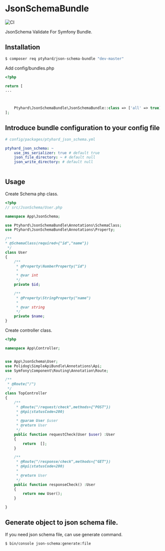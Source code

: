 # JsonSchemaBundle
![CI](https://github.com/ptyhard/JsonSchemaBundle/workflows/CI/badge.svg)

JsonSchema Validate For Symfony Bundle.

## Installation

```bash 
$ composer req ptyhard/json-schema-bundle "dev-master"
```

Add config/bundles.php

```php
<?php

return [
...



    Ptyhard\JsonSchemaBundle\JsonSchemaBundle::class => ['all' => true]
];

```

## Introduce bundle configuration to your config file

```yaml
# config/packages/ptyhard_json_schema.yml

ptyhard_json_schema: ~
    use_jms_serializer: true # default true
    json_file_directory: ~ # default null
    json_write_directory: # default null
    
```

## Usage

Create Schema php class.

```php
<?php
// src/JsonSchema/User.php

namespace App\JsonSchema;

use Ptyhard\JsonSchemaBundle\Annotations\SchemaClass;
use Ptyhard\JsonSchemaBundle\Annotations\Property;

/**
* @SchemaClass(required={"id","name"})
 */
class User 
{
    /**
     * @Property\NumberProperty("id")
     *
     * @var int
     */
    private $id;

    /**
     * @Property\StringProperty("name")
     *
     * @var string
     */
    private $name;
}

```

Create controller class.

```php
<?php

namespace App\Controller;


use App\JsonSchema\User;
use Polidog\SimpleApiBundle\Annotations\Api;
use Symfony\Component\Routing\Annotation\Route;

/**
 * @Route("/")
 */
class TopController
{
    /**
     * @Route("/request/check",methods={"POST"}) 
     * @Api(statusCode=200)
     *
     * @param User $user
     * @return User
     */
    public function requestCheck(User $user) :User
    {
        return  [];
    }

    /**
     * @Route("/response/check",methods={"GET"}) 
     * @Api(statusCode=200)
     *
     * @return User
     */
    public function responseCheck() :User
    {
        return new User();
    }

}
```

## Generate object to json schema file.
If you need json schema file, can use generate command.

```bash
$ bin/console json-schema:generate:file
```
